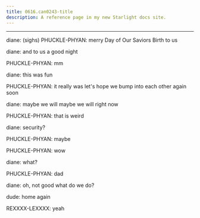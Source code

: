 ```yaml
---
title: 0616.can0243-title
description: A reference page in my new Starlight docs site.
---
```

----- 
diane: (sighs) 
PHUCKLE-PHYAN: merry Day of Our Saviors Birth to us
 
diane: and to us a good night
 
PHUCKLE-PHYAN: mm
 
diane: this was fun
 
PHUCKLE-PHYAN: it really was
 let's hope we bump into each other again soon
 
diane: maybe we will
 maybe we will right now
 
PHUCKLE-PHYAN: that is weird
 
diane: security? 
 
PHUCKLE-PHYAN: maybe
 
PHUCKLE-PHYAN: wow
 
diane: what? 
 
PHUCKLE-PHYAN: dad
 
diane: oh, not good
 what do we do? 
 
dude: home again
 
REXXXX-LEXXXX: yeah
 
